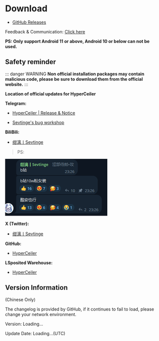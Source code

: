 # Download

-  [GitHub Releases](https://github.com/ReChronoRain/HyperCeiler/releases)

Feedback & Communication: [Click here](/en/Support.html)

**PS: Only support Android 11 or above, Android 10 or below can not be used.**


## Safety reminder
::: danger WARNING
**Non official installation packages may contain malicious code, please be sure to download them from the official website.**
:::

**Location of official updates for HyperCeiler**

**Telegram:**

- [HyperCeiler | Release & Notice](https://t.me/cemiuiler_release)

- [Sevtinge's bug workshop](https://t.me/sevtinge_mod)

**BiliBili:**

- [绀漓丨Sevtinge](https://space.bilibili.com/526912874)

>PS:

![bilibili](/images/bilibili.png)


**X (Twitter):**

- [绀漓丨Sevtinge](https://x.com/CN_Sevtinge)

**GitHub:**

- [HyperCeiler](https://github.com/ReChronoRain/HyperCeiler)

**LSposited Warehouse:**

- [HyperCeiler](https://modules.lsposed.org/module/com.sevtinge.hyperceiler)

## Version Information

(Chinese Only)

<span id="hidden">The changelog is provided by GitHub, if it continues to fail to load, please change your network environment.</span>

Version: <span id="version">Loading...</span>

Update Date: <span id="date">Loading...</span>(UTC)

<script setup>
import FetchInfo from '/.vitepress/components/FetchInfo.vue'
</script>
<FetchInfo/>
